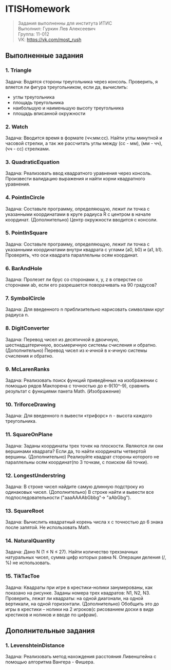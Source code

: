 # ITISHomework

>Задания выполненны для института ИТИС<br>
>Выполнил: Гуркин Лев Алексеевич<br>
>Группа: 11-012<br>
>VK: https://vk.com/most_rush


## Выполненные задания
### 1. Triangle
Задача: Водятся стороны треугольника через консоль. Проверить, я вляется ли фигура треугольником, если да, вычислить:
- углы треугольника
- площадь треугольника
- наибольшую и наименьшую высоту треугольника
- площадь вписанной окружности

### 2. Watch
Задача: Вводится время в формате (чч:мм:сс). Найти углы минутной и часовой стрелки, а так же рассчитать углы между (сс - мм), (мм - чч), (чч - сс) стрелками.

### 3. QuadraticEquation
Задача: Реализовать ввод квадратного уравнения через консоль. Произвести валидацию выражения и найти корни квадратного уравнения.

### 4. PointInCircle
Задача: Составьте программу, определяющую, лежит ли точка с указанными координатами в круге радиуса R с центром в начале координат.
(Дополнительно) Центр окружности вводится с консоли.

### 5. PointInSquare
Задача: Составьте программу, определяющую, лежит ли точка с указанными координатами внутри квадрата с углами (a0, b0) и (a1, b1). Проверять, что оси квадрата параллельны осям координат.

### 6. BarAndHole
Задача: Пролезет ли брус со сторонами x, y, z в отверстие со сторонами ab, если его разрешается поворачивать на 90 градусов?

### 7. SymbolCircle
Задача: Для введенного n приблизительно нарисовать символами круг радиуcа n.

### 8. DigitConverter
Задача: Перевод чисел из десятичной в двоичную, шестнадцатеричную, восьмеричную системы счисления и обратно.
(Дополнительно) Перевод чисел из к-ичной в к-ичную системы счисления и обратно.

### 9. McLarenRanks
Задача: Реализовать поиск функций приведённых на изображении с помощью рядов Маклорена с точностью до е-9(10^-9), сравнить результат с функциями пакета Math.
(Изображение)

### 10. TriforceDrawing
Задача: Для введенного n вывести «трифорс» n - высота каждого треугольника.

### 11. SquareOnPlane
Задача: Заданы координаты трех точек на плоскости. Являются ли они вершинами квадрата? Если да, то найти координаты четвертой вершины.
(Дополнительно) Реализуйте квадрат стороны которого не параллельны осям координат(по 3 точкам, с поиском 4й точки).

### 12. LongestUnderstring
Задача: В строке чисел найдите самую длинную подстроку из одинаковых чисел.
(Дополнительно) В строке найти и вывести все подпоследовательности ("aaaAAAAbGbbg"-> "aAbGbg").

### 13. SquareRoot
Задача: Вычислить квадратный корень числа x с точностью до 6 знака после запятой. Не использовать Math.

### 14. NaturalQuantity
Задача: Дано N (1 ≤ N ≤ 27). Найти количество трехзначных натуральных чисел, сумма цифр которых равна N. Операции деления (/, %) не использовать.

### 15. TikTacToe
Задача: Квадраты при игре в крестики-нолики занумерованы, как показано на рисунке. Заданы номера трех квадратов: N1, N2, N3. Проверить, лежат ли квадраты: на одной диагонали, на одной вертикали, на одной горизонтали.
(Дополнительно) Обобщить это до игры в крестики – нолики на 2 игроков(с рисованием доски в виде крестиков и ноликов и вводе по цифрам).


## Дополнительные задания
### 1. LevenshteinDistance
Задача: Реализовать метод нахождения расстояния Ливенштейна с помощью алгоритма Вангера - Фишера.
